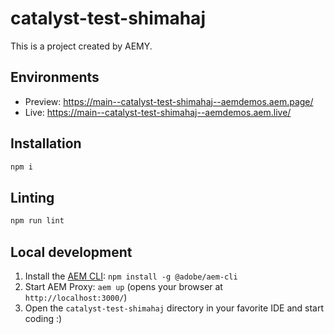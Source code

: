 # catalyst-test-shimahaj

This is a project created by AEMY.

## Environments

- Preview: https://main--catalyst-test-shimahaj--aemdemos.aem.page/
- Live: https://main--catalyst-test-shimahaj--aemdemos.aem.live/

## Installation

```sh
npm i
```

## Linting

```sh
npm run lint
```

## Local development

1. Install the [AEM CLI](https://github.com/adobe/helix-cli): `npm install -g @adobe/aem-cli`
1. Start AEM Proxy: `aem up` (opens your browser at `http://localhost:3000/`)
1. Open the `catalyst-test-shimahaj` directory in your favorite IDE and start coding :)